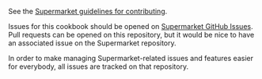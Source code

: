 See the [Supermarket guidelines for contributing](https://github.com/chef/supermarket/blob/main/CONTRIBUTING.md).

Issues for this cookbook should be opened on [Supermarket GitHub Issues](https://github.com/chef/supermarket/issues). Pull requests can be opened on this repository, but it would be nice to have an associated issue on the Supermarket repository.

In order to make managing Supermarket-related issues and features easier for everybody, all issues are tracked on that repository.
